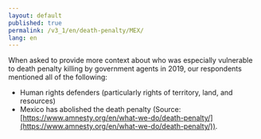 ```yaml
---
layout: default
published: true
permalink: /v3_1/en/death-penalty/MEX/
lang: en
---
```

When asked to provide more context about who was especially vulnerable to death penalty killing by government agents in 2019, our respondents mentioned all of the following:

-	Human rights defenders (particularly rights of territory, land, and resources)
-	Mexico has abolished the death penalty (Source: [https://www.amnesty.org/en/what-we-do/death-penalty/](https://www.amnesty.org/en/what-we-do/death-penalty/)).
